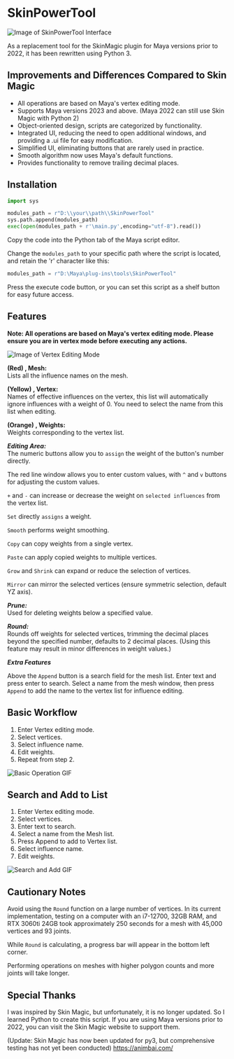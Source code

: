 # SkinPowerTool


![Image of SkinPowerTool Interface](img/001.jpg)


As a replacement tool for the SkinMagic plugin for Maya versions prior to 2022, it has been rewritten using Python 3.



## Improvements and Differences Compared to Skin Magic

- All operations are based on Maya's vertex editing mode.
- Supports Maya versions 2023 and above.
(Maya 2022 can still use Skin Magic with Python 2)
- Object-oriented design, scripts are categorized by functionality.
- Integrated UI, reducing the need to open additional windows, and providing a .ui file for easy modification.
- Simplified UI, eliminating buttons that are rarely used in practice.
- Smooth algorithm now uses Maya's default functions.
- Provides functionality to remove trailing decimal places.

## Installation

```python
import sys

modules_path = r"D:\\your\\path\\SkinPowerTool"
sys.path.append(modules_path)
exec(open(modules_path + r'\main.py',encoding="utf-8").read())
```
Copy the code into the Python tab of the Maya script editor.

Change the `modules_path` to your specific path where the script is located, and retain the 'r' character like this:

```python
modules_path = r"D:\Maya\plug-ins\tools\SkinPowerTool"
```

Press the execute code button, or you can set this script as a shelf button for easy future access.

## Features

**Note: All operations are based on Maya's vertex editing mode. Please ensure you are in vertex mode before executing any actions.**

![Image of Vertex Editing Mode](img/002.jpg)

**(Red) , Mesh:**  
Lists all the influence names on the mesh.

**(Yellow) , Vertex:**  
Names of effective influences on the vertex, this list will automatically ignore influences with a weight of 0. You need to select the name from this list when editing.

**(Orange) , Weights:**  
Weights corresponding to the vertex list.

***Editing Area:***  
The numeric buttons allow you to `assign` the weight of the button's number directly.

The red line window allows you to enter custom values, with `^` and `v` buttons for adjusting the custom values.

`+` and `-` can increase or decrease the weight on `selected influences` from the vertex list.

`Set` directly `assigns` a weight.

`Smooth` performs weight smoothing.

`Copy` can copy weights from a single vertex.

`Paste` can apply copied weights to multiple vertices.

`Grow` and `Shrink` can expand or reduce the selection of vertices.

`Mirror` can mirror the selected vertices (ensure symmetric selection, default YZ axis).

***Prune:***  
Used for deleting weights below a specified value.

***Round:***  
Rounds off weights for selected vertices, trimming the decimal places beyond the specified number, defaults to 2 decimal places.
(Using this feature may result in minor differences in weight values.)

***Extra Features***

Above the `Append` button is a search field for the mesh list. Enter text and press enter to search.
Select a name from the mesh window, then press `Append` to add the name to the vertex list for influence editing.

## Basic Workflow

1. Enter Vertex editing mode.
2. Select vertices.
3. Select influence name.
4. Edit weights.
5. Repeat from step 2.

![Basic Operation GIF](img/basic_01.gif)

## Search and Add to List 

1. Enter Vertex editing mode.
2. Select vertices.
3. Enter text to search.
4. Select a name from the Mesh list.
5. Press Append to add to Vertex list.
6. Select influence name.
7. Edit weights.

![Search and Add GIF](img/search_01.gif)

## Cautionary Notes

Avoid using the `Round` function on a large number of vertices. In its current implementation, testing on a computer with an i7-12700, 32GB RAM, and RTX 3060ti 24GB took approximately 250 seconds for a mesh with 45,000 vertices and 93 joints.

While `Round` is calculating, a progress bar will appear in the bottom left corner.

Performing operations on meshes with higher polygon counts and more joints will take longer.

## Special Thanks

I was inspired by Skin Magic, but unfortunately, it is no longer updated. So I learned Python to create this script. If you are using Maya versions prior to 2022, you can visit the Skin Magic website to support them.

(Update: Skin Magic has now been updated for py3, but comprehensive testing has not yet been conducted)
https://animbai.com/
